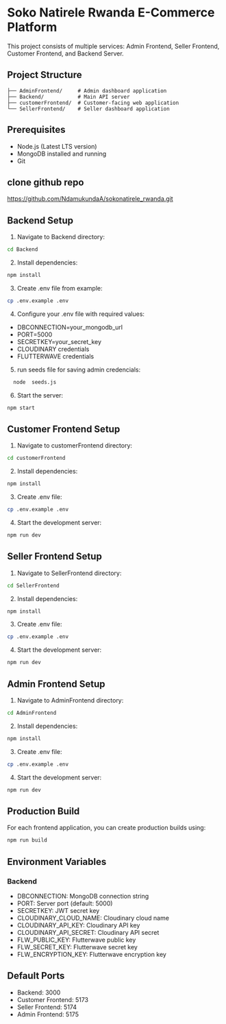 # Soko Natirele Rwanda E-Commerce Platform

This project consists of multiple services: Admin Frontend, Seller Frontend, Customer Frontend, and Backend Server.

## Project Structure
```
├── AdminFrontend/     # Admin dashboard application
├── Backend/           # Main API server
├── customerFrontend/  # Customer-facing web application  
└── SellerFrontend/    # Seller dashboard application
```

## Prerequisites
- Node.js (Latest LTS version)
- MongoDB installed and running
- Git

##  clone  github  repo
https://github.com/NdamukundaA/sokonatirele_rwanda.git

## Backend Setup

1. Navigate to Backend directory:
```bash
cd Backend
```

2. Install dependencies:
```bash
npm install
```

3. Create .env file from example:
```bash
cp .env.example .env
```

4. Configure your .env file with required values:
- DBCONNECTION=your_mongodb_url
- PORT=5000
- SECRETKEY=your_secret_key
- CLOUDINARY credentials
- FLUTTERWAVE credentials

5. run  seeds  file  for  saving  admin  credencials:
```bash
  node  seeds.js
```

6. Start the server:
```bash
npm start
```

## Customer Frontend Setup

1. Navigate to customerFrontend directory:
```bash
cd customerFrontend
```

2. Install dependencies:
```bash
npm install
```

3. Create .env file:
```bash
cp .env.example .env
```

4. Start the development server:
```bash
npm run dev
```

## Seller Frontend Setup

1. Navigate to SellerFrontend directory:
```bash
cd SellerFrontend
```

2. Install dependencies:
```bash
npm install
```

3. Create .env file:
```bash
cp .env.example .env
```

4. Start the development server:
```bash
npm run dev
```

## Admin Frontend Setup

1. Navigate to AdminFrontend directory:
```bash
cd AdminFrontend
```

2. Install dependencies:
```bash
npm install
```

3. Create .env file:
```bash
cp .env.example .env
```

4. Start the development server:
```bash
npm run dev
```

## Production Build

For each frontend application, you can create production builds using:
```bash
npm run build
```

## Environment Variables

### Backend
- DBCONNECTION: MongoDB connection string
- PORT: Server port (default: 5000)
- SECRETKEY: JWT secret key
- CLOUDINARY_CLOUD_NAME: Cloudinary cloud name
- CLOUDINARY_API_KEY: Cloudinary API key
- CLOUDINARY_API_SECRET: Cloudinary API secret
- FLW_PUBLIC_KEY: Flutterwave public key
- FLW_SECRET_KEY: Flutterwave secret key
- FLW_ENCRYPTION_KEY: Flutterwave encryption key


## Default Ports
- Backend: 3000
- Customer Frontend: 5173
- Seller Frontend: 5174
- Admin Frontend: 5175
